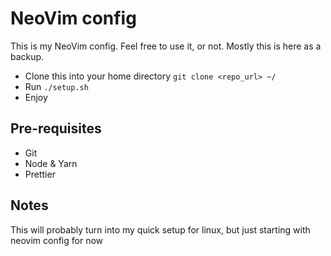 # NeoVim config

This is my NeoVim config. Feel free to use it, or not. Mostly this is here as a backup.

* Clone this into your home directory `git clone <repo_url> ~/`
* Run `./setup.sh`
* Enjoy

## Pre-requisites

* Git
* Node & Yarn
* Prettier

## Notes

This will probably turn into my quick setup for linux, but just starting with neovim
config for now
